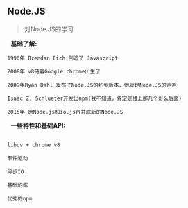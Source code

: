 ## Node.JS

> 对Node.JS的学习

&nbsp;&nbsp;**基础了解:**
```
1996年 Brendan Eich 创造了 Javascript

2008年 v8随着Google chrome出生了

2009年Ryan Dahl 发布了Node.JS的初步版本，他就是Node.JS的爸爸

Isaac Z. Schlueter开发出npm(我不知道，肯定是楼上那几个哥么后面)

2015年 原Node.js和io.js合并成新的Node.JS

```

&nbsp;&nbsp;**一些特性和基础API:**
```

libuv + chrome v8

事件驱动

异步IO

基础的库

优秀的npm

```
